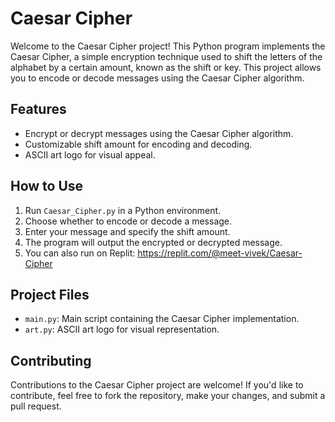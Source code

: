# Caesar Cipher

Welcome to the Caesar Cipher project! This Python program implements the Caesar Cipher, a simple encryption technique used to shift the letters of the alphabet by a certain amount, known as the shift or key. This project allows you to encode or decode messages using the Caesar Cipher algorithm.

## Features
- Encrypt or decrypt messages using the Caesar Cipher algorithm.
- Customizable shift amount for encoding and decoding.
- ASCII art logo for visual appeal.

## How to Use
1. Run `Caesar_Cipher.py` in a Python environment.
2. Choose whether to encode or decode a message.
3. Enter your message and specify the shift amount.
4. The program will output the encrypted or decrypted message.
5. You can also run on Replit: https://replit.com/@meet-vivek/Caesar-Cipher

## Project Files
- `main.py`: Main script containing the Caesar Cipher implementation.
- `art.py`: ASCII art logo for visual representation.

## Contributing
Contributions to the Caesar Cipher project are welcome! If you'd like to contribute, feel free to fork the repository, make your changes, and submit a pull request.

